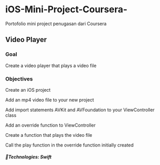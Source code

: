 # iOS-Mini-Project-Coursera-
Portofolio mini project penugasan dari Coursera

## Video Player
### Goal
Create a video player that plays a video file

### Objectives
Create an iOS project 

Add an mp4 video file to your new project

Add import statements AVKit and AVFoundation to your ViewController class

Add an override function to ViewController 

Create a function that plays the video file

Call the play function in the override function initially created 

##### 🔨Technologies: Swift
